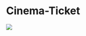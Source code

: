 # Cinema-Ticket

![](https://media.giphy.com/media/v1.Y2lkPTc5MGI3NjExN2Y4ZDY3M2Y3MGQ2ZjliZWVlYTIzZTIzNjIzM2Y2ZjU1YzNiZmMzYiZjdD1n/1VUBrD1485ZKmKJsEg/giphy.gif)
